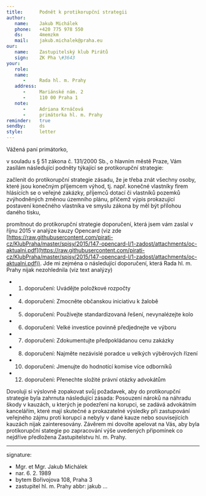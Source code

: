 ```yaml
---
title:      Podnět k protikorupční strategii
author:
   name:    Jakub Michálek
   phone:   +420 775 978 550
   ds:      4memzkm
   mail:    jakub.michalek@praha.eu
our:
   name:    Zastupitelský klub Pirátů
   sign:    ZK Pha \#3643
your:
   role:    
   name:
      -     Rada hl. m. Prahy
   address:
      -     Mariánské nám. 2
      -     110 00 Praha 1
   note:    
      -     Adriana Krnáčová
      -     primátorka hl. m. Prahy
reminder:   true
sendby:     ds
style:      letter
---
```


Vážená paní primátorko,

v souladu s § 51 zákona č. 131/2000 Sb., o hlavním městě Praze, Vám zasílám následující podněty týkající se protikorupční strategie:

začlenit do protikorupční strategie zásadu, že je třeba znát všechny osoby, které jsou konečným příjemcem výhod, tj. např. konečné vlastníky firem hlásících se o veřejné zakázky, příjemců dotací či vlastníků pozemků zvýhodněných změnou územního plánu, přičemž výpis prokazující postavení konečného vlastníka ve smyslu zákona by měl být přílohou daného tisku,

promítnout do protikorupční strategie doporučení, která jsem vám zaslal v říjnu 2015 v analýze kauzy Opencard (viz zde [https://raw.githubusercontent.com/pirati-cz/KlubPraha/master/spisy/2015/147-opencard-I/1-zadost/attachments/oc-aktualni.pdf](https://raw.githubusercontent.com/pirati-cz/KlubPraha/master/spisy/2015/147-opencard-I/1-zadost/attachments/oc-aktualni.pdf)). Jde mi zejména o následující doporučení, která Rada hl. m. Prahy nijak nezohlednila (viz text analýzy)

* 1. doporučení: Uvádějte položkové rozpočty
* 4. doporučení: Zmocněte občanskou iniciativu k žalobě
* 5. doporučení: Používejte standardizovaná řešení, nevynalézejte kolo
* 6. doporučení: Velké investice povinně předjednejte ve výboru
* 7. doporučení: Zdokumentujte předpokládanou cenu zakázky
* 8. doporučení: Najměte nezávislé poradce u velkých výběrových řízení
* 10. doporučení: Jmenujte do hodnotící komise více odborníků
* 12. doporučení: Přenechte složité právní otázky advokátům

Dovoluji si výslovně zopakovat svůj požadavek, aby do protikorupční strategie byla zahrnuta následující zásada: Posouzení nároků na náhradu škody v kauzách, u kterých je podezření na korupci, se zadává advokátním kancelářím, které mají skutečné a prokazatelné výsledky při zastupování veřejného zájmu proti korupci a nebyly v dané kauze nebo souvisejících kauzách nijak zainteresovány.
Závěrem mi dovolte apelovat na Vás, aby byla protikorupční stategie po zapracování výše uvedených připomínek co nejdříve předložena Zastupitelstvu hl. m. Prahy.

---
signature:
  - Mgr. et Mgr. Jakub Michálek
  - nar. 6. 2. 1989
  - bytem Bořivojova 108, Praha 3
  - zastupitel hl. m. Prahy
abbr:       jakub
...

